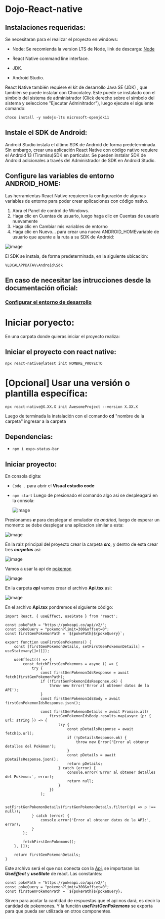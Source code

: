 # Dojo-React-native

## Instalaciones requeridas:
Se necesitaran para el realizar el proyecto en windows:

  * Node: Se recomienda la version LTS de Node, link de descarga: [Node](https://nodejs.org/en/download) 
  * React Native command line interface.
  
  * JDK.

  * Android Studio.
  

React Native también requiere el kit de desarrollo Java SE (JDK) , que también se puede instalar con Chocolatey. Este puede se instalado
con el simbolo del sistema de administrador (Click derecho sobre el simbolo del sistema y seleccione "Ejecutar Adminitrador"), luego ejecute
el siguiente comando:

`choco install -y nodejs-lts microsoft-openjdk11`

## Instale el SDK de Android:
Android Studio instala el último SDK de Android de forma predeterminada. Sin embargo, crear una aplicación React Native con código nativo requiere el Android 13 (Tiramisu)SDK en particular. Se pueden instalar SDK de Android adicionales a través del Administrador de SDK en Android Studio.

## Configure las variables de entorno ANDROID_HOME: 
Las herramientas React Native requieren la configuración de algunas variables de entorno para poder crear aplicaciones con código nativo.

1. Abra el Panel de control de Windows.
1. Haga clic en Cuentas de usuario, luego haga clic en Cuentas de usuario nuevamente
1. Haga clic en Cambiar mis variables de entorno
1. Haga clic en Nuevo... para crear una nueva ANDROID_HOMEvariable de usuario que apunte a la ruta a su SDK de Android:

![image](https://github.com/juangomez88/Dojo-React-native/assets/60585685/a3968d45-7fef-4ece-ab44-045ad28475a1)


El SDK se instala, de forma predeterminada, en la siguiente ubicación:

`%LOCALAPPDATA%\Android\Sdk`

## En caso de necesitar las intrucciones desde  la documentación oficial:
### [Configurar el entorno de desarrollo](https://reactnative.dev/docs/environment-setup?guide=native&os=windows) 

# Iniciar poryecto:

En una carpata donde quieras iniciar el proyecto realiza:

## Iniciar el proyecto con react native:
`npx react-native@latest init NOMBRE_PROYECTO`


# [Opcional] Usar una versión o plantilla específica:
`npx react-native@X.XX.X init AwesomeProject --version X.XX.X`

Luego de terminada la instalación con el comando **cd** "nombre de la carpeta" ingresar a la carpeta 

## Dependencias:
* `npm i expo-status-bar`

## Iniciar proyecto:

En consola digita: 
* `Code .` para abrir el **Visual estudio code**
* `npm start`
  Luego de presionado el comando algo asi se despleagará en la consola:

  ![image](https://github.com/juangomez88/Dojo-React-native/assets/60585685/b4462b19-bd72-4445-8777-4b026d75d7ca)

Presionamos ***a*** para desplegar el emulador de *andriod*, luego de esperar un momento se debe desplegar una aplicacion
similar a esta:

![image](https://github.com/juangomez88/Dojo-React-native/assets/60585685/5f42613e-55c9-4093-bfd0-49376dd01aa1)


En la raiz principal del proyecto crear la carpeta ***src***, y dentro de esta crear tres ***carpetas*** así:

![image](https://github.com/juangomez88/Dojo-React-native/assets/60585685/b499a334-c140-4f6c-ba0a-3b63b5f4a184)

Vamos a usar la api de [pokemon](https://pokeapi.co/)

![image](https://github.com/juangomez88/Dojo-React-native/assets/60585685/b8976225-f4b4-4d77-a8de-e92a246ca823)


En la carpeta ***api*** vamos crear el archivo **Api.tsx** asi:

![image](https://github.com/juangomez88/Dojo-React-native/assets/60585685/9e824ad3-5a7f-4404-a3f9-5ee637927528)


En el archivo **Api.tsx** pondremos el siguiente código:

```
import React, { useEffect, useState } from 'react';

const pokePath = "https://pokeapi.co/api/v2/";
const pokeQuery = "pokemon?limit=300&offset=0";
const firstGenPokemonPath = `${pokePath}${pokeQuery}`;

export function useFirstGenPokemons() {
    const [firstGenPokemonDetails, setFirstGenPokemonDetails] = useState<any[]>([]);

    useEffect(() => {
        const fetchFirstGenPokemons = async () => {
            try {
                const firstGenPokemonIdsResponse = await fetch(firstGenPokemonPath);
                if (!firstGenPokemonIdsResponse.ok) {
                    throw new Error('Error al obtener datos de la API');
                }
                const firstGenPokemonIdsBody = await firstGenPokemonIdsResponse.json();

                const firstGenPokemonDetails = await Promise.all(
                    firstGenPokemonIdsBody.results.map(async (p: { url: string }) => {
                        try {
                            const pDetailsResponse = await fetch(p.url);
                            if (!pDetailsResponse.ok) {
                                throw new Error('Error al obtener detalles del Pokémon');
                            }
                            const pDetails = await pDetailsResponse.json();
                            return pDetails;
                        } catch (error) {
                            console.error('Error al obtener detalles del Pokémon:', error);
                            return null;
                        }
                    })
                );

                setFirstGenPokemonDetails(firstGenPokemonDetails.filter((p) => p !== null));
            } catch (error) {
                console.error('Error al obtener datos de la API:', error);
            }
        };

        fetchFirstGenPokemons();
    }, []);

    return firstGenPokemonDetails;
}

```
Este archivo será el que nos conecta con la [Api](https://pokeapi.co/), se importaran los ***UseEffect*** y ***useState*** de react.
Las constantes: 
```
const pokePath = "https://pokeapi.co/api/v2/";
const pokeQuery = "pokemon?limit=300&offset=0";
const firstGenPokemonPath = `${pokePath}${pokeQuery};
```
Sirven para acotar la cantidad de respuestas que el api nos dará, es decir la cantidad de pokemones. Y la función ***useFirstGenPokemons*** se exporta para que pueda ser utilizada en otros componentes.

